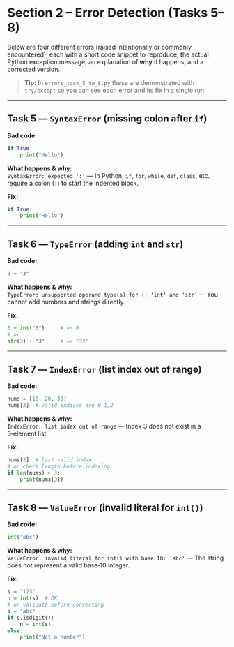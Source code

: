 # Section 2 – Error Detection (Tasks 5–8)

Below are four different errors (raised intentionally or commonly encountered),
each with a short code snippet to reproduce, the actual Python exception message,
an explanation of **why** it happens, and a corrected version.

> **Tip:** In `errors_task_5_to_8.py` these are demonstrated with `try/except`
> so you can see each error and its fix in a single run.

---

## Task 5 — `SyntaxError` (missing colon after `if`)

**Bad code:**
```python
if True
    print("Hello")
```

**What happens & why:**  
`SyntaxError: expected ':'` — In Python, `if`, `for`, `while`, `def`, `class`, etc.
require a colon (`:`) to start the indented block.

**Fix:**
```python
if True:
    print("Hello")
```

---

## Task 6 — `TypeError` (adding `int` and `str`)

**Bad code:**
```python
3 + "3"
```

**What happens & why:**  
`TypeError: unsupported operand type(s) for +: 'int' and 'str'` — You cannot add
numbers and strings directly.

**Fix:**
```python
3 + int("3")     # => 6
# or
str(3) + "3"     # => "33"
```

---

## Task 7 — `IndexError` (list index out of range)

**Bad code:**
```python
nums = [10, 20, 30]
nums[3]  # valid indices are 0,1,2
```

**What happens & why:**  
`IndexError: list index out of range` — Index 3 does not exist in a 3‑element list.

**Fix:**
```python
nums[2]  # last valid index
# or check length before indexing
if len(nums) > 3:
    print(nums[3])
```

---

## Task 8 — `ValueError` (invalid literal for `int()`)

**Bad code:**
```python
int("abc")
```

**What happens & why:**  
`ValueError: invalid literal for int() with base 10: 'abc'` — The string does not
represent a valid base‑10 integer.

**Fix:**
```python
s = "123"
n = int(s)  # OK
# or validate before converting
s = "abc"
if s.isdigit():
    n = int(s)
else:
    print("Not a number")
```
